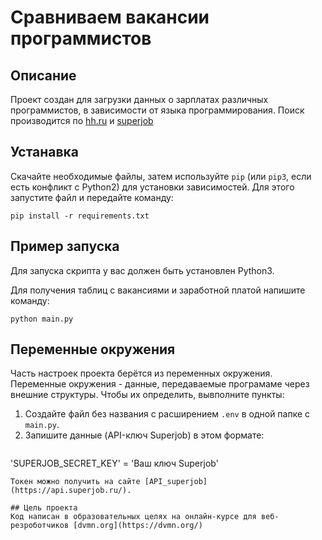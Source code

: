 # Сравниваем вакансии программистов
## Описание
Проект создан для загрузки данных о зарплатах различных программистов, в зависимости от языка программирования. Поиск производится по [hh.ru](https://hh.ru/) и [superjob](https://www.superjob.ru/)

## Устанавка
Скачайте необходимые файлы, затем используйте `pip` (или `pip3`, если есть конфликт с Python2) для установки зависимостей. Для этого запустите файл и передайте команду:
```
pip install -r requirements.txt
```
## Пример запуска
Для запуска скрипта у вас должен быть установлен Python3.

Для получения таблиц с вакансиями и заработной платой напишите команду:
```
python main.py
```
## Переменные окружения
Часть настроек проекта берётся из переменных окружения. Переменные окружения - данные, передаваемые програмаме через внешние структуры. Чтобы их определить, вывполните пункты:
1. Создайте файл без названия с расширением `.env` в одной папке с `main.py`.
2. Запишите данные (API-ключ Superjob) в этом формате:
   ```
  'SUPERJOB_SECRET_KEY' = 'Ваш ключ Superjob'
   ```
  Токен можно получить на сайте [API_superjob](https://api.superjob.ru/).

## Цель проекта
Код написан в образовательных целях на онлайн-курсе для веб-резроботчиков [dvmn.org](https://dvmn.org/)
